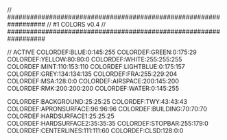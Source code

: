 // ##################################################################
//                 #1 COLORS v0.4
// ##################################################################

// ACTIVE
COLORDEF:BLUE:0:145:255
COLORDEF:GREEN:0:175:29
COLORDEF:YELLOW:80:80:0
COLORDEF:WHITE:255:255:255
COLORDEF:MINT:110:153:110
COLORDEF:LIGHTBLUE:0:175:157
COLORDEF:GREY:134:134:135
COLORDEF:FRA:255:229:204
COLORDEF:MSA:128:0:0
COLORDEF:AIRSPACE:200:145:200
COLORDEF:RMK:200:200:200
COLORDEF:WATER:0:145:255

COLORDEF:BACKGROUND:25:25:25
COLORDEF:TWY:43:43:43
COLORDEF:APRONSURFACE:96:96:96
COLORDEF:BUILDING:70:70:70
COLORDEF:HARDSURFACE1:25:25:25
COLORDEF:HARDSURFACE2:35:35:35
COLORDEF:STOPBAR:255:179:0
COLORDEF:CENTERLINES:111:111:60
COLORDEF:CLSD:128:0:0